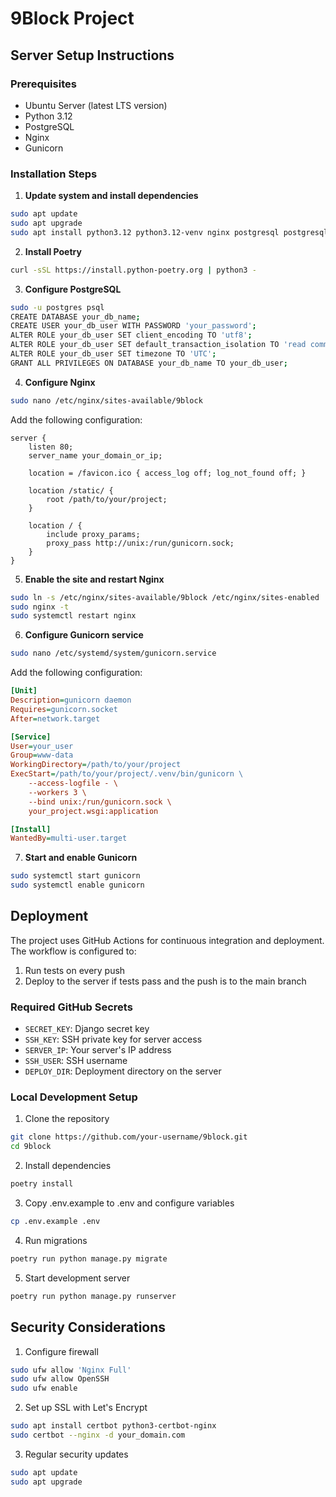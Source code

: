 # 9Block Project

## Server Setup Instructions

### Prerequisites
- Ubuntu Server (latest LTS version)
- Python 3.12
- PostgreSQL
- Nginx
- Gunicorn

### Installation Steps

1. **Update system and install dependencies**
```bash
sudo apt update
sudo apt upgrade
sudo apt install python3.12 python3.12-venv nginx postgresql postgresql-contrib
```

2. **Install Poetry**
```bash
curl -sSL https://install.python-poetry.org | python3 -
```

3. **Configure PostgreSQL**
```bash
sudo -u postgres psql
CREATE DATABASE your_db_name;
CREATE USER your_db_user WITH PASSWORD 'your_password';
ALTER ROLE your_db_user SET client_encoding TO 'utf8';
ALTER ROLE your_db_user SET default_transaction_isolation TO 'read committed';
ALTER ROLE your_db_user SET timezone TO 'UTC';
GRANT ALL PRIVILEGES ON DATABASE your_db_name TO your_db_user;
```

4. **Configure Nginx**
```bash
sudo nano /etc/nginx/sites-available/9block
```

Add the following configuration:
```nginx
server {
    listen 80;
    server_name your_domain_or_ip;

    location = /favicon.ico { access_log off; log_not_found off; }
    
    location /static/ {
        root /path/to/your/project;
    }

    location / {
        include proxy_params;
        proxy_pass http://unix:/run/gunicorn.sock;
    }
}
```

5. **Enable the site and restart Nginx**
```bash
sudo ln -s /etc/nginx/sites-available/9block /etc/nginx/sites-enabled
sudo nginx -t
sudo systemctl restart nginx
```

6. **Configure Gunicorn service**
```bash
sudo nano /etc/systemd/system/gunicorn.service
```

Add the following configuration:
```ini
[Unit]
Description=gunicorn daemon
Requires=gunicorn.socket
After=network.target

[Service]
User=your_user
Group=www-data
WorkingDirectory=/path/to/your/project
ExecStart=/path/to/your/project/.venv/bin/gunicorn \
    --access-logfile - \
    --workers 3 \
    --bind unix:/run/gunicorn.sock \
    your_project.wsgi:application

[Install]
WantedBy=multi-user.target
```

7. **Start and enable Gunicorn**
```bash
sudo systemctl start gunicorn
sudo systemctl enable gunicorn
```

## Deployment

The project uses GitHub Actions for continuous integration and deployment. The workflow is configured to:
1. Run tests on every push
2. Deploy to the server if tests pass and the push is to the main branch

### Required GitHub Secrets
- `SECRET_KEY`: Django secret key
- `SSH_KEY`: SSH private key for server access
- `SERVER_IP`: Your server's IP address
- `SSH_USER`: SSH username
- `DEPLOY_DIR`: Deployment directory on the server

### Local Development Setup

1. Clone the repository
```bash
git clone https://github.com/your-username/9block.git
cd 9block
```

2. Install dependencies
```bash
poetry install
```

3. Copy .env.example to .env and configure variables
```bash
cp .env.example .env
```

4. Run migrations
```bash
poetry run python manage.py migrate
```

5. Start development server
```bash
poetry run python manage.py runserver
```

## Security Considerations

1. Configure firewall
```bash
sudo ufw allow 'Nginx Full'
sudo ufw allow OpenSSH
sudo ufw enable
```

2. Set up SSL with Let's Encrypt
```bash
sudo apt install certbot python3-certbot-nginx
sudo certbot --nginx -d your_domain.com
```

3. Regular security updates
```bash
sudo apt update
sudo apt upgrade
``` 